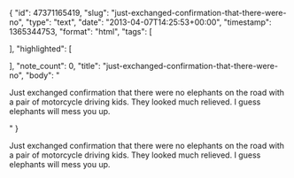 {
  "id": 47371165419,
  "slug": "just-exchanged-confirmation-that-there-were-no",
  "type": "text",
  "date": "2013-04-07T14:25:53+00:00",
  "timestamp": 1365344753,
  "format": "html",
  "tags": [

  ],
  "highlighted": [

  ],
  "note_count": 0,
  "title": "just-exchanged-confirmation-that-there-were-no",
  "body": "<p>Just exchanged confirmation that there were no elephants on the road with a pair of motorcycle driving kids. They looked much relieved. I guess elephants will mess you up.</p>"
}

<p>Just exchanged confirmation that there were no elephants on the road with a pair of motorcycle driving kids. They looked much relieved. I guess elephants will mess you up.</p>